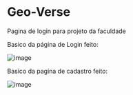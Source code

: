 # Geo-Verse
Pagina de login para projeto da faculdade

Basico da página de Login feito:

![image](https://user-images.githubusercontent.com/112099541/232882616-545f679b-2b01-4400-8b28-a413168e8a42.png)

Basico da pagina de cadastro feito:

![image](https://user-images.githubusercontent.com/112099541/233214811-b0ea77e2-9698-4edd-8d50-b4d7699bbcfc.png)


